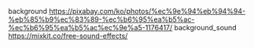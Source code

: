 background
https://pixabay.com/ko/photos/%ec%9e%94%eb%94%94-%eb%85%b9%ec%83%89-%ec%b6%95%ea%b5%ac-%ec%b6%95%ea%b5%ac%ec%9e%a5-1176417/
background_sound
https://mixkit.co/free-sound-effects/